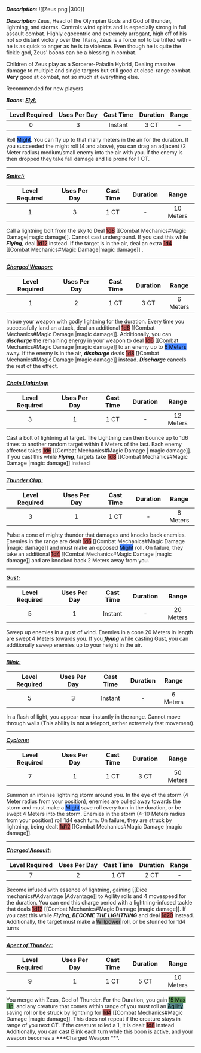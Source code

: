
***Description***:
![[Zeus.png |300]]

***Description***
Zeus, Head of the Olympian Gods and God of thunder, lightning, and storms.
Controls wind spirits and is especially strong in full assault combat. 
Highly egocentric and extremely arrogant, high off of his not so distant victory over the Titans, Zeus is a force not to be trifled with - he is as quick to anger as he is to violence. 
Even though he is quite the fickle god, Zeus' boons can be a blessing in combat.

Children of Zeus play as a Sorcerer-Paladin Hybrid, 
Dealing massive damage to multiple and single targets but still good at close-range combat.
**Very** good at combat, not so much at everything else.

Recommended for new players

***Boons***:
<b><ins><i>Fly!:</i></ins></b>

| Level Required | Uses Per Day | Cast Time | Duration | Range |
| :------------: | :----------: | :-------: | :------: | :---: |
|       0        |      3       |  Instant  |   3 CT   |   -   |

Roll <mark style="background: #4886FF;">Might</mark>.
You can fly up to that many meters in the air for the duration.
If you succeeded the might roll (4 and above), you can drag an adjacent (2 Meter radius) medium/small enemy into the air with you.
If the enemy is then dropped they take fall damage and lie prone for 1 CT.

------------
<b><ins><i>Smite!:</i></ins></b>

| Level Required | Uses Per Day | Cast Time | Duration |   Range   |
| :------------: | :----------: | :-------: | :------: | :-------: |
|       1        |      3       |   1 CT    |    -     | 10 Meters |

Call a lightning bolt from the sky to Deal <mark style="background: #930000A6;">1d8</mark> [[Combat Mechanics#Magic Damage|magic damage]]. Cannot cast underground.
If you cast this while ***Flying***, deal <mark style="background: #930000A6;">1d12</mark> instead.
If the target is in the air, deal an extra <mark style="background: #930000A6;">1d4</mark> [[Combat Mechanics#Magic Damage|magic damage]] .

------------------
<b><ins><i>Charged Weapon:</i></ins></b>

| Level Required | Uses Per Day | Cast Time | Duration | Range |
|:--------------:|:------------:|:---------:|:--------:|:-----:|
|       1        |      2       |   1 CT    |  3 CT   |    6 Meters   |

Imbue your weapon with godly lightning for the duration.
Every time you successfully land an attack, deal an additional <mark style="background: #930000A6;">1d6</mark> [[Combat Mechanics#Magic Damage |magic damage]].
Additionally, you can ***discharge*** the remaining energy in your weapon to deal <mark style="background: #930000A6;">1d6</mark> [[Combat Mechanics#Magic Damage |magic damage]] to an enemy up to <mark style="background: #4886FF;">6 Meters</mark> away.
If the enemy is in the air, ***discharge*** deals <mark style="background: #930000A6;">1d8</mark> [[Combat Mechanics#Magic Damage |magic damage]] instead.
***Discharge*** cancels the rest of the effect.

------------------
<b><ins><i>Chain Lightning:</i></ins></b>

| Level Required | Uses Per Day | Cast Time | Duration |   Range   |
| :------------: | :----------: | :-------: | :------: | :-------: |
|       3        |      1       |   1 CT    |    -     | 12 Meters |

Cast a bolt of lightning at target. The Lightning can then bounce up to 1d6 times to another random target within 6 Meters of the last.
Each enemy affected takes <mark style="background: #930000A6;">1d6</mark> [[Combat Mechanics#Magic Damage | magic damage]].
If you cast this while ***Flying***, targets take <mark style="background: #930000A6;">1d8</mark> [[Combat Mechanics#Magic Damage |magic damage]] instead

------------------
<b><ins><i>Thunder Clap:</i></ins></b>

| Level Required | Uses Per Day | Cast Time | Duration |  Range   |
| :------------: | :----------: | :-------: | :------: | :------: |
|       3        |      1       |   1 CT    |    -     | 8 Meters |

Pulse a cone of mighty thunder that damages and knocks back enemies.
Enemies in the range are dealt <mark style="background: #930000A6;">1d6</mark> [[Combat Mechanics#Magic Damage |magic damage]] and must make an opposed <mark style="background: #4886FF;">Might</mark> roll.
On failure, they take an additional <mark style="background: #930000A6;">1d4</mark> [[Combat Mechanics#Magic Damage |magic damage]] and are knocked back 2 Meters away from you.



------------------
<b><ins><i>Gust:</i></ins></b>

| Level Required | Uses Per Day | Cast Time | Duration |   Range    |
|:--------------:|:------------:|:---------:|:--------:|:----------:|
|       5        |      1       |  Instant  |    -     | 20 Meters | 

Sweep up enemies in a gust of wind. 
Enemies in a cone 20 Meters in length are swept 4 Meters towards you. 
If you ***flying*** while casting Gust, you can additionally sweep enemies up to your height in the air.

------------------
<b><ins><i>Blink:</i></ins></b>

| Level Required | Uses Per Day | Cast Time | Duration |  Range   |     |
| :------------: | :----------: | :-------: | :------: | :------: | --- |
|       5        |      3       |  Instant  |    -     | 6 Meters |     |

In a flash of light, you appear near-instantly in the range.
Cannot move through walls (This ability is not a teleport, rather extremely fast movement).

------------------
<b><ins><i>Cyclone:</i></ins></b>

| Level Required | Uses Per Day | Cast Time | Duration |   Range   |
|:--------------:|:------------:|:---------:|:--------:|:---------:|
|       7        |      1       |   1 CT    |   3 CT   | 50 Meters | 

Summon an intense lightning storm around you.
In the eye of the storm (4 Meter radius from your position), enemies are pulled away towards the storm and must make a <mark style="background: #4886FF;">Might</mark> save roll every turn in the duration, or be swept 4 Meters into the storm.
Enemies in the storm (4-10 Meters radius from your position) roll 1d4 each turn. On failure, they are struck by lightning, being dealt <mark style="background: #930000A6;">1d12</mark> [[Combat Mechanics#Magic Damage |magic damage]].

------------------
<b><ins><i>Charged Assault:</i></ins></b>

| Level Required | Uses Per Day | Cast Time | Duration | Range |
|:--------------:|:------------:|:---------:|:--------:|:-----:|
|       7        |      2       |   1 CT    |   2 CT   |   -    |

Become infused with essence of lightning, gaining [[Dice mechanics#Advantage |Advantage]] to Agility rolls and 4 movespeed for the duration.
You can end this charge period with a lightning-infused tackle that deals <mark style="background: #930000A6;">1d12</mark> [[Combat Mechanics#Magic Damage |magic damage]].
If you cast this while ***Flying***, ***BECOME THE LIGHTNING*** and deal <mark style="background: #930000A6;">1d20</mark> instead.
Additionally, the target must make a <mark style="background: #A5A5A5;">Willpower</mark> roll, or be stunned for 1d4 turns

------------------
<b><ins><i>Apect of Thunder:</i></ins></b>

| Level Required | Uses Per Day | Cast Time | Duration |   Range   |
|:--------------:|:------------:|:---------:|:--------:|:---------:|
|       9       |      1       |   1 CT    |   5 CT   | 10 Meters | 

You merge with Zeus, God of Thunder.
For the Duration, you gain <mark style="background: #045B00A6;">15 Max Hp</mark>,
and any creature that comes within range of you must roll an <mark style="background: #004A4CA6;">Agility</mark> saving roll or be struck by lightning for <mark style="background: #930000A6;">1d4</mark> [[Combat Mechanics#Magic Damage |magic damage]]. This does not repeat if the creature stays in range of you next CT.
If the creature rolled a 1, it is dealt <mark style="background: #930000A6;">1d8</mark> instead
Additionally, you can cast Blink each turn while this boon is active, and your weapon becomes a ***Charged Weapon ***.

------------------




